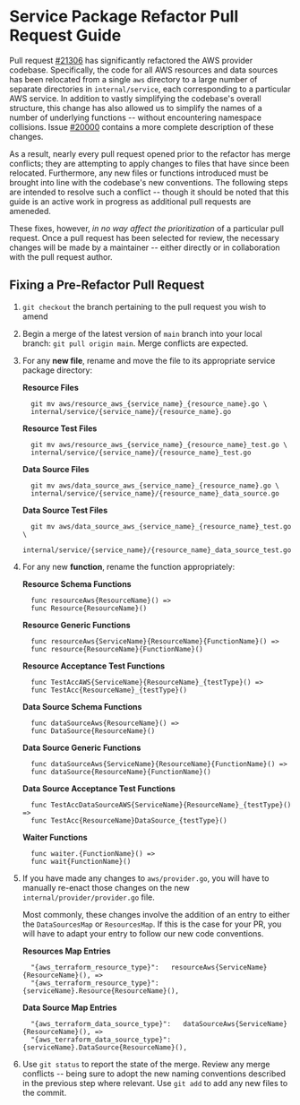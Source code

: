 # Service Package Refactor Pull Request Guide

Pull request
[#21306](https://github.com/hashicorp/terraform-provider-aws/pull/21306) has
significantly refactored the AWS provider codebase. Specifically, the code for
all AWS resources and data sources has been relocated from a single `aws`
directory to a large number of separate directories in `internal/service`, each
corresponding to a particular AWS service. In addition to vastly simplifying
the codebase's overall structure, this change has also allowed us to simplify
the names of a number of underlying functions -- without encountering namespace
collisions. Issue
[#20000](https://github.com/hashicorp/terraform-provider-aws/issues/20000)
contains a more complete description of these changes.

As a result, nearly every pull request opened prior to the refactor has merge
conflicts; they are attempting to apply changes to files that have since been
relocated. Furthermore, any new files or functions introduced must be brought
into line with the codebase's new conventions. The following steps are intended
to resolve such a conflict -- though it should be noted that this guide is an
active work in progress as additional pull requests are ameneded.

These fixes, however, *in no way affect the prioritization* of a particular
pull request. Once a pull request has been selected for review, the necessary
changes will be made by a maintainer -- either directly or in collaboration
with the pull request author.

## Fixing a Pre-Refactor Pull Request

1. `git checkout` the branch pertaining to the pull request you wish to amend

1. Begin a merge of the latest version of `main` branch into your local branch:
   `git pull origin main`. Merge conflicts are expected.

1. For any **new file**, rename and move the file to its appropriate service
   package directory:

   **Resource Files**

   ```
     git mv aws/resource_aws_{service_name}_{resource_name}.go \
     internal/service/{service_name}/{resource_name}.go
   ```

   **Resource Test Files**

   ```
     git mv aws/resource_aws_{service_name}_{resource_name}_test.go \
     internal/service/{service_name}/{resource_name}_test.go
   ```

   **Data Source Files**

   ```
     git mv aws/data_source_aws_{service_name}_{resource_name}.go \
     internal/service/{service_name}/{resource_name}_data_source.go
   ```

   **Data Source Test Files**

   ```
     git mv aws/data_source_aws_{service_name}_{resource_name}_test.go \
     internal/service/{service_name}/{resource_name}_data_source_test.go
   ```

1. For any new **function**, rename the function appropriately:

   **Resource Schema Functions**

   ```
     func resourceAws{ResourceName}() =>
     func Resource{ResourceName}()
   ```

   **Resource Generic Functions**

   ```
     func resourceAws{ServiceName}{ResourceName}{FunctionName}() =>
     func resource{ResourceName}{FunctionName}()
   ```

   **Resource Acceptance Test Functions**

   ```
     func TestAccAWS{ServiceName}{ResourceName}_{testType}() =>
     func TestAcc{ResourceName}_{testType}()
   ```

   **Data Source Schema Functions**

   ```
     func dataSourceAws{ResourceName}() =>
     func DataSource{ResourceName}()
   ```

   **Data Source Generic Functions**

   ```
     func dataSourceAws{ServiceName}{ResourceName}{FunctionName}() =>
     func dataSource{ResourceName}{FunctionName}()
   ```

   **Data Source Acceptance Test Functions**

   ```
     func TestAccDataSourceAWS{ServiceName}{ResourceName}_{testType}() =>
     func TestAcc{ResourceName}DataSource_{testType}()
   ```

   **Waiter Functions**

   ```
     func waiter.{FunctionName}() =>
     func wait{FunctionName}()
   ```

1. If you have made any changes to `aws/provider.go`, you will have to manually
   re-enact those changes on the new `internal/provider/provider.go` file.

   Most commonly, these changes involve the addition of an entry to either the
   `DataSourcesMap` or `ResourcesMap`. If this is the case for your PR, you will have
   to adapt your entry to follow our new code conventions.

   **Resources Map Entries**

   ```
     "{aws_terraform_resource_type}":   resourceAws{ServiceName}{ResourceName}(), =>
     "{aws_terraform_resource_type}":   {serviceName}.Resource{ResourceName}(),
   ```

   **Data Source Map Entries**

   ```
     "{aws_terraform_data_source_type}":   dataSourceAws{ServiceName}{ResourceName}(), =>
     "{aws_terraform_data_source_type}":   {serviceName}.DataSource{ResourceName}(),
   ```

1. Use `git status` to report the state of the merge. Review any merge
   conflicts -- being sure to adopt the new naming conventions described in the
   previous step where relevant. Use `git add` to add any new files to the commit.
